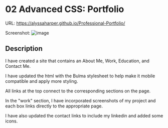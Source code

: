 # 02 Advanced CSS: Portfolio

URL: https://alyssaharper.github.io/Professional-Portfolio/

Screenshot: ![image](https://user-images.githubusercontent.com/84295382/126728193-b72727af-97e9-4cb1-9337-59f3d8f7d2dc.png)


## Description

I have created a site that contains an About Me, Work, Education, and Contact Me.

I have updated the html with the Bulma stylesheet to help make it mobile compatible and apply more styling.

All links at the top connect to the corresponding sections on the page.

In the "work" section, I have incorporated screenshots of my project and each box links directly to the appropriate page.

I have also updated the contact links to include my linkedin and added some icons.



